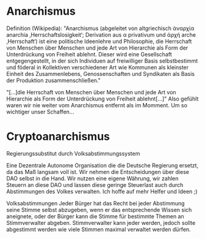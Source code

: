 # Anarchismus

Definition (Wikipedia):
"Anarchismus (abgeleitet von altgriechisch ἀναρχία anarchia ‚Herrschaftslosigkeit‘; Derivation aus α privativum und ἀρχή arche ‚Herrschaft‘) ist eine politische Ideenlehre und Philosophie, die Herrschaft von Menschen über Menschen und jede Art von Hierarchie als Form der Unter­drückung von Freiheit ablehnt. Dieser wird eine Gesell­schaft entgegengestellt, in der sich Individuen auf freiwilliger Basis selbst­bestimmt und föderal in Kollektiven verschiedener Art wie Kommunen als kleinster Einheit des Zusammen­lebens, Genossenschaften und Syndikaten als Basis der Produktion zusammen­schließen."

"[...]die Herrschaft von Menschen über Menschen und jede Art von Hierarchie als Form der Unter­drückung von Freiheit ablehnt[...]"
Also gefühlt waren wir nie weiter vom Anarchismus entfernt als im Momment. Um so wichtiger unser Schaffen...

# Cryptoanarchismus


Regierungssubstitut durch Volksabstimmungssystem

Eine Dezentrale Autonome Organisation die die Deutsche Regierung ersetzt, da das Maß langsam voll ist. Wir nehmen die Entscheidungen über diese DAO selbst in die Hand. Wir nutzen eine eigene Währung, wir zahlen Steuern an diese DAO und lassen diese geringe Steuerlast auch durch Abstimmungen des Volkes verwalten.
Ich hoffe auf mehr Helfer und Ideen ;)

Volksabstimmungen
Jeder Bürger hat das Recht bei jeder Abstimmung seine Stimme selbst abzugeben, wenn er das entsprechende Wissen sich aneignete, oder der Bürger kann die Stimme für bestimmte Themen an Stimmverwalter abgeben. Stimmverwalter kann jeder werden, jedoch sollte abgestimmt werden wie viele Stimmen maximal verwaltet werden dürfen.

